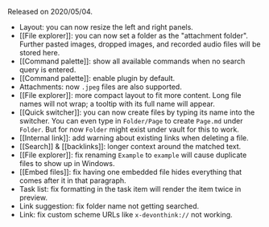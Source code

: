 Released on 2020/05/04.

- Layout: you can now resize the left and right panels.
- [[File explorer]]: you can now set a folder as the "attachment folder". Further pasted images, dropped images, and recorded audio files will be stored here.
- [[Command palette]]: show all available commands when no search query is entered.
- [[Command palette]]: enable plugin by default.
- Attachments: now `.jpeg` files are also supported.
- [[File explorer]]: more compact layout to fit more content. Long file names will not wrap; a tooltip with its full name will appear.
- [[Quick switcher]]: you can now create files by typing its name into the switcher. You can even type in `Folder/Page` to create `Page.md` under `Folder`. But for now `Folder` might exist under vault for this to work.
- [[Internal link]]: add warning about existing links when deleting a file.
- [[Search]] & [[backlinks]]: longer context around the matched text.
- [[File explorer]]: fix renaming `Example` to `example` will cause duplicate files to show up in Windows.
- [[Embed files]]: fix having one embedded file hides everything  that comes after it in that paragraph.
- Task list: fix formatting in the task item will render the item twice in preview.
- Link suggestion: fix folder name not getting searched.
- Link: fix custom scheme URLs like `x-devonthink://` not working.
